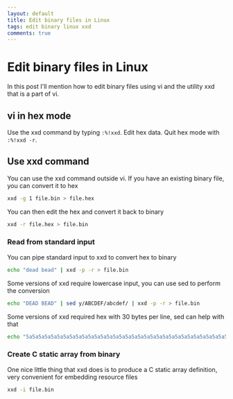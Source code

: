 ```yaml
---
layout: default
title: Edit binary files in Linux
tags: edit binary linux xxd
comments: true
---
```

# Edit binary files in Linux

In this post I'll mention how to edit binary files using vi and the utility xxd that is a part of vi.

## vi in hex mode

Use the xxd command by typing `:%!xxd`. Edit hex data. Quit hex mode with `:%!xxd -r`.

## Use xxd command

You can use the xxd command outside vi. If you have an existing binary file, you can convert it to hex

```bash
xxd -g 1 file.bin > file.hex
```

You can then edit the hex and convert it back to binary

```bash
xxd -r file.hex > file.bin
```

### Read from standard input

You can pipe standard input to xxd to convert hex to binary

```bash
echo "dead bead" | xxd -p -r > file.bin
```

Some versions of xxd require lowercase input, you can use sed to perform the conversion

```bash
echo "DEAD BEAD" | sed y/ABCDEF/abcdef/ | xxd -p -r > file.bin
```

Some versions of xxd required hex with 30 bytes per line, sed can help with that

```bash
echo "5a5a5a5a5a5a5a5a5a5a5a5a5a5a5a5a5a5a5a5a5a5a5a5a5a5a5a5a5a5a5a5a5a5a5a5a5a5a5a5a5a5a5a5a5a5a5a5a5a5a5a5a5a5a5a5a5a5a5a5a" | sed 's/.\{60\}/&\n/g' | xxd -p -r > file.bin
```

### Create C static array from binary

One nice little thing that xxd does is to produce a C static array definition, very convenient for embedding resource files

```bash
xxd -i file.bin
```
